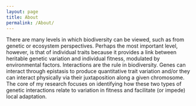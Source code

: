 ```yaml
---
layout: page
title: About
permalink: /About/
---
```

<!-- # About me -->
There are many levels in which biodiversity can be viewed, such as from genetic or ecosystem perspectives. Perhaps the most important level, however, is that of individual traits because it provides a link between heritable genetic variation and individual fitness, modulated by environmental factors. Interactions are the rule in biodiversity. Genes can interact through epistasis to produce quantitative trait variation and/or they can interact physically via their juxtaposition along a given chromosome. The core of my research focuses on identifying how these two types of genetic interactions relate to variation in fitness and facilitate (or impede) local adaptation.


<div class="intro"><br>
  <p>
 <a href="https://www.facebook.com/tyler.hether"><i class="fa fa-facebook"></i></a>
 &nbsp; &nbsp; &nbsp;
 <a href="http://github.com/tylerhether"><i class="fa fa-github"></i></a>
 &nbsp; &nbsp; &nbsp;
 <a href="https://twitter.com/tylerhether"><i class="fa fa-twitter"></i></a>
 &nbsp; &nbsp; &nbsp;
 <a href="https://www.flickr.com/photos/126551691@N02"><i class="fa fa-flickr"></i></a>
 </p>
</div>
